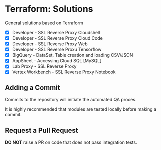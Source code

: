 # Terraform: Solutions 

General solutions based on Terraform

- [x] Developer - SSL Reverse Proxy Cloudshell
- [x] Developer - SSL Reverse Proxy Cloud Code
- [x] Developer - SSL Reverse Proxy Web
- [x] Developer - SSL Reverse Proxu Tensorflow
- [x] BigQuery  - DataSet, Table creation and loading CSV/JSON 
- [x] AppSheet  - Accessing Cloud SQL [MySQL]
- [x] Lab Proxy - SSL Reverse Proxy 
- [x] Vertex Workbench - SSL Reverse Proxy Notebook 

## Adding a Commit 

Commits to the repository will initiate the automated QA proces.

It is highly recommended that modules are tested locally before making a commit.

## Request a Pull Request

__DO NOT__ raise a PR on code that does not pass integration tests.
